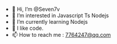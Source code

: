 - 👋 Hi, I’m @Seven7v
- 👀 I’m interested in Javascript Ts Nodejs
- 🌱 I’m currently learning Nodejs
- 💞️ I like code.
- 📫 How to reach me : 7764247@qq.com

<!---
Seven7v/Seven7v is a ✨ special ✨ repository because its `README.md` (this file) appears on your GitHub profile.
You can click the Preview link to take a look at your changes.
--->
